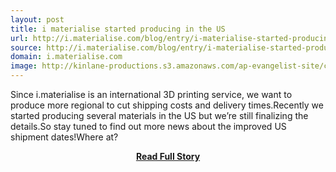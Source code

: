 ```yaml
---
layout: post
title: i materialise started producing in the US
url: http://i.materialise.com/blog/entry/i-materialise-started-producing-in-the-us
source: http://i.materialise.com/blog/entry/i-materialise-started-producing-in-the-us
domain: i.materialise.com
image: http://kinlane-productions.s3.amazonaws.com/ap-evangelist-site/curated/screenshots/8139_feedproxy_google_com.png
---
```


<p>Since i.materialise is an international 3D printing service, we want to produce more regional to cut shipping costs and delivery times.Recently we started producing several materials in the US but we’re still finalizing the details.So stay tuned to find out more news about the improved US shipment dates!Where at?</p>
<center><p><a href="http://i.materialise.com/blog/entry/i-materialise-started-producing-in-the-us" style='padding:25px; font-sze:18px; font-weight: bold;'>Read Full Story</a></p></center>

